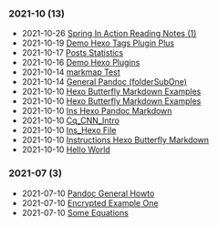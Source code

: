 ### **2021-10** (13)  
- 2021-10-26 [Spring In Action Reading Notes (1)](https://bzhao2718.github.io/JackBlog.github.io/en/reading-notes/spring_in_action_notes_01/)  
- 2021-10-19 [Demo Hexo Tags Plugin Plus](https://bzhao2718.github.io/JackBlog.github.io/en/hexo-examples/demo-tags-plus/)  
- 2021-10-17 [Posts Statistics](https://bzhao2718.github.io/JackBlog.github.io/samples/folderOne/hexo_stats_chart/)  
- 2021-10-16 [Demo Hexo Plugins](https://bzhao2718.github.io/JackBlog.github.io/samples/folderOne/hexo_plugin_demo/)  
- 2021-10-14 [markmap Test](https://bzhao2718.github.io/JackBlog.github.io/samples/folderOne/markmap_test/)  
- 2021-10-14 [General Pandoc (folderSubOne)](https://bzhao2718.github.io/JackBlog.github.io/samples/folderOne/folderSubOne/ins_pandoc/)  
- 2021-10-10 [Hexo Butterfly Markdown Examples](https://bzhao2718.github.io/JackBlog.github.io/samples/hexo_butterfly_markdown/)  
- 2021-10-10 [Hexo Butterfly Markdown Examples](https://bzhao2718.github.io/JackBlog.github.io/samples/hexo_butterfly_markdown_examples/)  
- 2021-10-10 [Ins Hexo Pandoc Markdown](https://bzhao2718.github.io/JackBlog.github.io/samples/ins_hexo_pandoc_markdown/)  
- 2021-10-10 [Cq_CNN_Intro](https://bzhao2718.github.io/JackBlog.github.io/samples/folderOne/cq_cnn_intro/)  
- 2021-10-10 [Ins_Hexo File](https://bzhao2718.github.io/JackBlog.github.io/samples/folderOne/ins_hexo/)  
- 2021-10-10 [Instructions Hexo Butterfly Markdown](https://bzhao2718.github.io/JackBlog.github.io/samples/folderOne/ins_hexo_butterfly_examples/)  
- 2021-10-10 [Hello World](https://bzhao2718.github.io/JackBlog.github.io/samples/hello-world/)  
  
  
### **2021-07** (3)  
- 2021-07-10 [Pandoc General Howto](https://bzhao2718.github.io/JackBlog.github.io/samples/test_ins_pandoc/)  
- 2021-07-10 [Encrypted Example One](https://bzhao2718.github.io/JackBlog.github.io/samples/encrypt_example1/)  
- 2021-07-10 [Some Equations](https://bzhao2718.github.io/JackBlog.github.io/samples/pOne/)  
  
